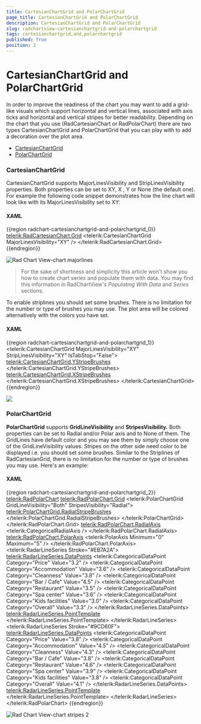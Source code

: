 ```yaml
---
title: CartesianChartGrid and PolarChartGrid
page_title: CartesianChartGrid and PolarChartGrid
description: CartesianChartGrid and PolarChartGrid
slug: radchartview-cartesianchartgrid-and-polarchartgrid
tags: cartesianchartgrid,and,polarchartgrid
published: True
position: 2
---
```


# CartesianChartGrid and PolarChartGrid

In order to improve the readiness of the chart you may want to add a grid-like visuals which support horizontal and vertical lines, associated with axis ticks and horizontal and vertical stripes for better readability. Depending on the chart that you use (RadCartesianChart or RadPolarChart) there are two types CartesianChartGrid and PolarChartGrid that you can play with to add a decoration over the plot area.

* [CartesianChartGrid](#cartesianchartgrid)
* [PolarChartGrid](#polarchartgrid)      

### CartesianChartGrid
	  
CartesianChartGrid supports MajorLinesVisibility and StripLinesVisibility properties. Both properties can be set to XY, X , Y or None (the default one). For example the following code snippet demonstrates how the line chart will look like with its MajorLinesVisibility set to XY:      

#### __XAML__

{{region radchart-cartesianchartgrid-and-polarchartgrid_0}}
	<telerik:RadCartesianChart.Grid>
		<telerik:CartesianChartGrid MajorLinesVisibility="XY" />
	</telerik:RadCartesianChart.Grid>
{{endregion}}

![Rad Chart View-chart majorlines](images/RadChartView-chart_majorlines.PNG)

>For the sake of shortness and simplicity this article won't show you how to create chart series and populate them with data. You may find this information in RadChartView's *Populating With Data* and *Series* sections.

To enable striplines you should set some brushes. There is no limitation for the number or type of brushes you may use. The plot area will be colored alternatively with the colors you have set.      

#### __XAML__

{{region radchart-cartesianchartgrid-and-polarchartgrid_1}}
	  <telerik:CartesianChartGrid MajorLinesVisibility="XY" StripLinesVisibility="XY" IsTabStop="False">
		<telerik:CartesianChartGrid.YStripeBrushes>
		<SolidColorBrush Color="#FFD7D7D7" Opacity="0.3" />
		<SolidColorBrush Color="Transparent" />
		</telerik:CartesianChartGrid.YStripeBrushes>
		<telerik:CartesianChartGrid.XStripeBrushes>
		<SolidColorBrush Color="#FFD7D7D7" Opacity="0.3" />
		<SolidColorBrush Color="Transparent" />
		</telerik:CartesianChartGrid.XStripeBrushes>
	  </telerik:CartesianChartGrid>
{{endregion}}



![](images/RadChartView-chart_stripes.PNG)

### PolarChartGrid

__PolarChartGrid__ supports __GridLineVisibility__ and __StripesVisibility.__ Both properties can be set to Radial and/or Polar axis and to None of them. The GridLines have default color and you may see them by simply choose one of the GridLineVisibility values. Stripes on the other side need color to be displayed i.e. you should set some brushes. Similar to the Striplines of RadCartesianGrid, there is no limitation for the number or type of brushes you may use. Here's an example:
              

#### __XAML__

{{region radchart-cartesianchartgrid-and-polarchartgrid_2}}
	<telerik:RadPolarChart>
	    <telerik:RadPolarChart.Grid>
	        <telerik:PolarChartGrid GridLineVisibility="Both" StripesVisibility="Radial">
	            <telerik:PolarChartGrid.RadialStripeBrushes>
	                <SolidColorBrush Color="#FFD7D7D7" Opacity="0.3" />
	                <SolidColorBrush Color="Transparent" />
	            </telerik:PolarChartGrid.RadialStripeBrushes>
	        </telerik:PolarChartGrid>
	    </telerik:RadPolarChart.Grid>
	    <telerik:RadPolarChart.RadialAxis>
	        <telerik:CategoricalRadialAxis />
	    </telerik:RadPolarChart.RadialAxis>
	    <telerik:RadPolarChart.PolarAxis>
	        <telerik:PolarAxis Minimum="0" Maximum="5" />
	    </telerik:RadPolarChart.PolarAxis>
	    <telerik:RadarLineSeries Stroke="#EB7A2A">
	        <telerik:RadarLineSeries.DataPoints>
	            <telerik:CategoricalDataPoint Category="Price" Value="3.2" />
	            <telerik:CategoricalDataPoint Category="Accommodation" Value="3.6" />
	            <telerik:CategoricalDataPoint Category="Cleanness" Value="3.8" />
	            <telerik:CategoricalDataPoint Category="Bar / Cafe" Value="4.5" />
	            <telerik:CategoricalDataPoint Category="Restaurant" Value="3.5" />
	            <telerik:CategoricalDataPoint Category="Spa center" Value="3.6" />
	            <telerik:CategoricalDataPoint Category="Kids facilities" Value="3.0" />
	            <telerik:CategoricalDataPoint Category="Overall" Value="3.3" />
	        </telerik:RadarLineSeries.DataPoints>
	        <telerik:RadarLineSeries.PointTemplate>
	            <DataTemplate>
	                <Ellipse Fill="#EB7A2A" Height="7" Width="7" />
	            </DataTemplate>
	        </telerik:RadarLineSeries.PointTemplate>
	    </telerik:RadarLineSeries>
	    <telerik:RadarLineSeries Stroke="#9CD60F">
	        <telerik:RadarLineSeries.DataPoints>
	            <telerik:CategoricalDataPoint Category="Price" Value="3.8" />
	            <telerik:CategoricalDataPoint Category="Accommodation" Value="4.5" />
	            <telerik:CategoricalDataPoint Category="Cleanness" Value="4.3" />
	            <telerik:CategoricalDataPoint Category="Bar / Cafe" Value="3.8" />
	            <telerik:CategoricalDataPoint Category="Restaurant" Value="4.6" />
	            <telerik:CategoricalDataPoint Category="Spa center" Value="3.9" />
	            <telerik:CategoricalDataPoint Category="Kids facilities" Value="3.8" />
	            <telerik:CategoricalDataPoint Category="Overall" Value="4.1" />
	        </telerik:RadarLineSeries.DataPoints>
	        <telerik:RadarLineSeries.PointTemplate>
	            <DataTemplate>
	                <Ellipse Fill="#9CD60F" Height="7" Width="7" />
	            </DataTemplate>
	        </telerik:RadarLineSeries.PointTemplate>
	    </telerik:RadarLineSeries>
	</telerik:RadPolarChart>
	{{endregion}}



![Rad Chart View-chart stripes 2](images/RadChartView-chart_stripes2.PNG)
